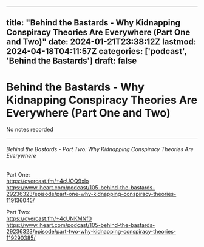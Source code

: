 
---
title: "Behind the Bastards - Why Kidnapping Conspiracy Theories Are Everywhere (Part One and Two)"
date: 2024-01-21T23:38:12Z
lastmod: 2024-04-18T04:11:57Z
categories: ['podcast', 'Behind the Bastards']
draft: false
---


# Behind the Bastards - Why Kidnapping Conspiracy Theories Are Everywhere (Part One and Two)

No notes recorded

---
###### Behind the Bastards - Part Two: Why Kidnapping Conspiracy Theories Are Everywhere

Part One:  
https://overcast.fm/+4cUOQ9xlo  
https://www.iheart.com/podcast/105-behind-the-bastards-29236323/episode/part-one-why-kidnapping-conspiracy-theories-119136045/

Part Two:  
https://overcast.fm/+4cUNKMNf0  
https://www.iheart.com/podcast/105-behind-the-bastards-29236323/episode/part-two-why-kidnapping-conspiracy-theories-119290385/

<!-- #public -->
<!-- #podcast -->
<!-- #Behind the Bastards# -->

<!-- {BearID:2A5715A7-9A6D-4B98-8676-9070076ADCA1} -->
